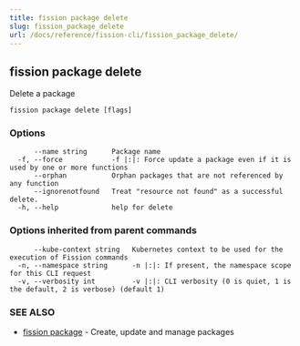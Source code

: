 ```yaml
---
title: fission package delete
slug: fission_package_delete
url: /docs/reference/fission-cli/fission_package_delete/
---
```

## fission package delete

Delete a package

```
fission package delete [flags]
```

### Options

```
      --name string      Package name
  -f, --force            -f |:|: Force update a package even if it is used by one or more functions
      --orphan           Orphan packages that are not referenced by any function
      --ignorenotfound   Treat "resource not found" as a successful delete.
  -h, --help             help for delete
```

### Options inherited from parent commands

```
      --kube-context string   Kubernetes context to be used for the execution of Fission commands
  -n, --namespace string      -n |:|: If present, the namespace scope for this CLI request
  -v, --verbosity int         -v |:|: CLI verbosity (0 is quiet, 1 is the default, 2 is verbose) (default 1)
```

### SEE ALSO

* [fission package](/docs/reference/fission-cli/fission_package/)	 - Create, update and manage packages

